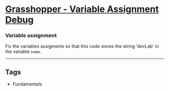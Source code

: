 # [Grasshopper - Variable Assignment Debug](https://www.codewars.com/kata/5612e743cab69fec6d000077)

### Variable assignment

Fix the variables assigments so that this code stores the string 'devLab'
in the variable `name`.

---

## Tags

- Fundamentals
